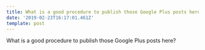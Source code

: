 ```yaml
---
title: What is a good procedure to publish those Google Plus posts here?
date: '2019-02-23T16:17:01.461Z'
template: post
---
```

What is a good procedure to publish those Google Plus posts here?
